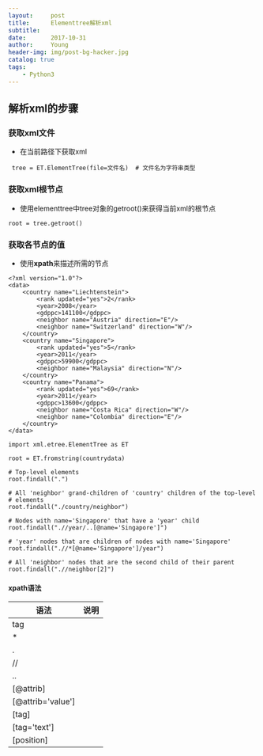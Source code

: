 ```yaml
---
layout:     post
title:      Elementtree解析xml
subtitle:   
date:       2017-10-31
author:     Young
header-img: img/post-bg-hacker.jpg
catalog: true
tags:
    - Python3
---
```


## 解析xml的步骤

### 获取xml文件

- 在当前路径下获取xml

``` tree = ET.ElementTree(file=文件名)  # 文件名为字符串类型```

### 获取xml根节点

- 使用elementtree中tree对象的getroot()来获得当前xml的根节点

```root = tree.getroot()```

### 获取各节点的值

- 使用**xpath**来描述所需的节点

```
<?xml version="1.0"?>
<data>
    <country name="Liechtenstein">
        <rank updated="yes">2</rank>
        <year>2008</year>
        <gdppc>141100</gdppc>
        <neighbor name="Austria" direction="E"/>
        <neighbor name="Switzerland" direction="W"/>
    </country>
    <country name="Singapore">
        <rank updated="yes">5</rank>
        <year>2011</year>
        <gdppc>59900</gdppc>
        <neighbor name="Malaysia" direction="N"/>
    </country>
    <country name="Panama">
        <rank updated="yes">69</rank>
        <year>2011</year>
        <gdppc>13600</gdppc>
        <neighbor name="Costa Rica" direction="W"/>
        <neighbor name="Colombia" direction="E"/>
    </country>
</data>
```

```
import xml.etree.ElementTree as ET

root = ET.fromstring(countrydata)

# Top-level elements
root.findall(".")

# All 'neighbor' grand-children of 'country' children of the top-level
# elements
root.findall("./country/neighbor")

# Nodes with name='Singapore' that have a 'year' child
root.findall(".//year/..[@name='Singapore']")

# 'year' nodes that are children of nodes with name='Singapore'
root.findall(".//*[@name='Singapore']/year")

# All 'neighbor' nodes that are the second child of their parent
root.findall(".//neighbor[2]")
```

#### xpath语法
语法|说明
-|-
tag|
*|
.|
//|
..|
[@attrib]|
[@attrib='value']|
[tag]|
[tag='text']|
[position]|